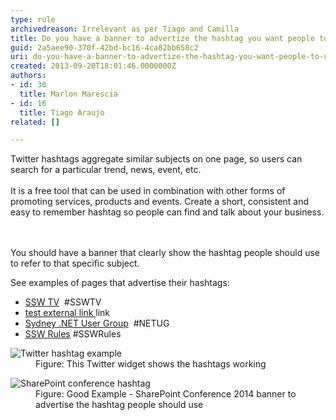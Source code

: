 ```yaml
---
type: rule
archivedreason: Irrelevant as per Tiago and Camilla
title: Do you have a banner to advertize the hashtag you want people to use?
guid: 2a5aee90-370f-42bd-bc16-4ca82bb658c2
uri: do-you-have-a-banner-to-advertize-the-hashtag-you-want-people-to-use
created: 2013-09-20T18:01:46.0000000Z
authors:
- id: 30
  title: Marlon Marescia
- id: 16
  title: Tiago Araujo
related: []

---
```



Twitter hashtags aggregate similar subjects on one page, so users can search for a particular trend, news, event, etc. <br><br>It is a free tool that can be used in combination with other forms of promoting services, products and events. Create a short, consistent and easy to remember hashtag so people can find and&#160;talk about your business.​<br>
<br><excerpt class='endintro'></excerpt><br>
<p>You should have a banner that clearly show the hashtag people should use to refer to that specific subject.</p><p>See examples of pages that advertise their hashtags&#58;</p><ul><li>
      <a href="http&#58;//tv.ssw.com/" target="_blank">SSW TV</a> &#160;#SSWTV</li><li>​<a href="http&#58;//www.ssw.com.au/">test external link </a>link</li><li>
      <a href="http&#58;//www.ssw.com.au/ssw/NETUG/Sydney.aspx" target="_blank">Sydney .NET User Group</a> &#160;#NETUG</li><li>
      <a href="/">SSW Rules</a>&#160;#SSWRules</li></ul><dl class="image"><dt> <img alt="Twitter hashtag example" src="/Communication/RulesToBetterSocialNetworking/PublishingImages/hashtag-twitter.jpg" /> </dt><dd>Figure&#58; This Twitter widget shows the hashtags working</dd></dl><dl class="goodImage"><dt> <img alt="SharePoint conference hashtag" src="/Communication/RulesToBetterSocialNetworking/PublishingImages/sharepoint-conference-hashtag.jpg" /></dt><dd>Figure&#58; Good Example - SharePoint Conference 2014 banner to advertise the hashtag people should use</dd></dl>



